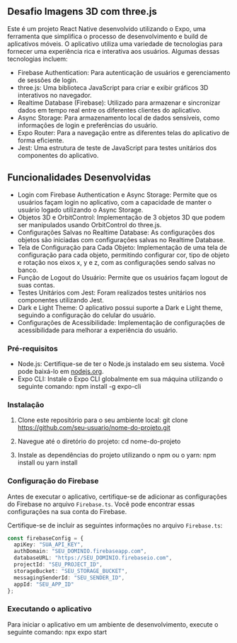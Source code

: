 ## Desafio Imagens 3D com three.js

Este é um projeto React Native desenvolvido utilizando o Expo, uma ferramenta que simplifica o processo de desenvolvimento e build de aplicativos móveis. O aplicativo utiliza uma variedade de tecnologias para fornecer uma experiência rica e interativa aos usuários. Algumas dessas tecnologias incluem:
- Firebase Authentication: Para autenticação de usuários e gerenciamento de sessões de login.
- three.js: Uma biblioteca JavaScript para criar e exibir gráficos 3D interativos no navegador.
- Realtime Database (Firebase): Utilizado para armazenar e sincronizar dados em tempo real entre os diferentes clientes do aplicativo.
- Async Storage: Para armazenamento local de dados sensíveis, como informações de login e preferências do usuário.
- Expo Router: Para a navegação entre as diferentes telas do aplicativo de forma eficiente.
- Jest: Uma estrutura de teste de JavaScript para testes unitários dos componentes do aplicativo.

## Funcionalidades Desenvolvidas
- Login com Firebase Authentication e Async Storage: Permite que os usuários façam login no aplicativo, com a capacidade de manter o usuário logado utilizando o Async Storage.
- Objetos 3D e OrbitControl: Implementação de 3 objetos 3D que podem ser manipulados usando OrbitControl do three.js.
- Configurações Salvas no Realtime Database: As configurações dos objetos são iniciadas com configurações salvas no Realtime Database.
- Tela de Configuração para Cada Objeto: Implementação de uma tela de configuração para cada objeto, permitindo configurar cor, tipo de objeto e rotação nos eixos x, y e z, com as configurações sendo salvas no banco.
- Função de Logout do Usuário: Permite que os usuários façam logout de suas contas.
- Testes Unitários com Jest: Foram realizados testes unitários nos componentes utilizando Jest.
- Dark e Light Theme: O aplicativo possui suporte a Dark e Light theme, seguindo a configuração do celular do usuário.
- Configurações de Acessibilidade: Implementação de configurações de acessibilidade para melhorar a experiência do usuário.

### Pré-requisitos

- Node.js: Certifique-se de ter o Node.js instalado em seu sistema. Você pode baixá-lo em [nodejs.org](https://nodejs.org/).
- Expo CLI: Instale o Expo CLI globalmente em sua máquina utilizando o seguinte comando:
npm install -g expo-cli

### Instalação

1. Clone este repositório para o seu ambiente local:
git clone https://github.com/seu-usuario/nome-do-projeto.git

2. Navegue até o diretório do projeto:
cd nome-do-projeto

3. Instale as dependências do projeto utilizando o npm ou o yarn:
npm install ou yarn install

### Configuração do Firebase

Antes de executar o aplicativo, certifique-se de adicionar as configurações do Firebase no arquivo `Firebase.ts`. Você pode encontrar essas configurações na sua conta do Firebase.

Certifique-se de incluir as seguintes informações no arquivo `Firebase.ts`:

```typescript
const firebaseConfig = {
  apiKey: "SUA_API_KEY",
  authDomain: "SEU_DOMINIO.firebaseapp.com",
  databaseURL: "https://SEU_DOMINIO.firebaseio.com",
  projectId: "SEU_PROJECT_ID",
  storageBucket: "SEU_STORAGE_BUCKET",
  messagingSenderId: "SEU_SENDER_ID",
  appId: "SEU_APP_ID"
};
```

### Executando o aplicativo

Para iniciar o aplicativo em um ambiente de desenvolvimento, execute o seguinte comando:
npx expo start
